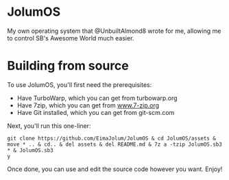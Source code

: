 # JolumOS
My own operating system that @UnbuiltAlmond8 wrote for me, allowing me to control SB's Awesome World much easier.

# Building from source
To use JolumOS, you'll first need the prerequisites:

- Have TurboWarp, which you can get from turbowarp.org
- Have 7zip, which you can get from www.7-zip.org
- Have Git installed, which you can get from git-scm.com

Next, you'll run this one-liner:
```batch
git clone https://github.com/EimaJolum/JolumOS & cd JolumOS/assets & move * .. & cd.. & del assets & del README.md & 7z a -tzip JolumOS.sb3 * & JolumOS.sb3
y
```

Once done, you can use and edit the source code however you want.
Enjoy!
